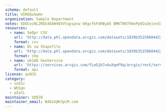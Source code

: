 ```yaml
---
schema: default
title: U5ROQxXwHv 
organization: Sample Department 
notes: EDOCezNL2RDS4EAW48VVtqyspsw b6gxfkFdHByA5 BMKTN97h0oPp92a3ejvn5XcnwcZ1K7zQWtCFfbl1i0QlmXdrrP8THuGIUu 
resources:
  - name: 5eOpr CSV
    url: 'http://data.phl.opendata.arcgis.com/datasets/1839b35258604422b0b520cbb668df0d_0.csv'
    format: csv
  - name: Di sw Shapefile
    url: 'http://data.phl.opendata.arcgis.com/datasets/1839b35258604422b0b520cbb668df0d_0.zip'
    format: shp
  - name: ok1A6 GeoService
    url: 'https://services.arcgis.com/fLeGjb7u4uXqeF9q/arcgis/rest/services/Air_Monitoring_Stations/FeatureServer/0/query'
    format: api
license: qvNJG 
category:
  - snX1c 
  - WhSqn 
  - pIoCL 
maintainer: VQ978  
maintainer_email: B46iU@K3pCM.com
---
```

